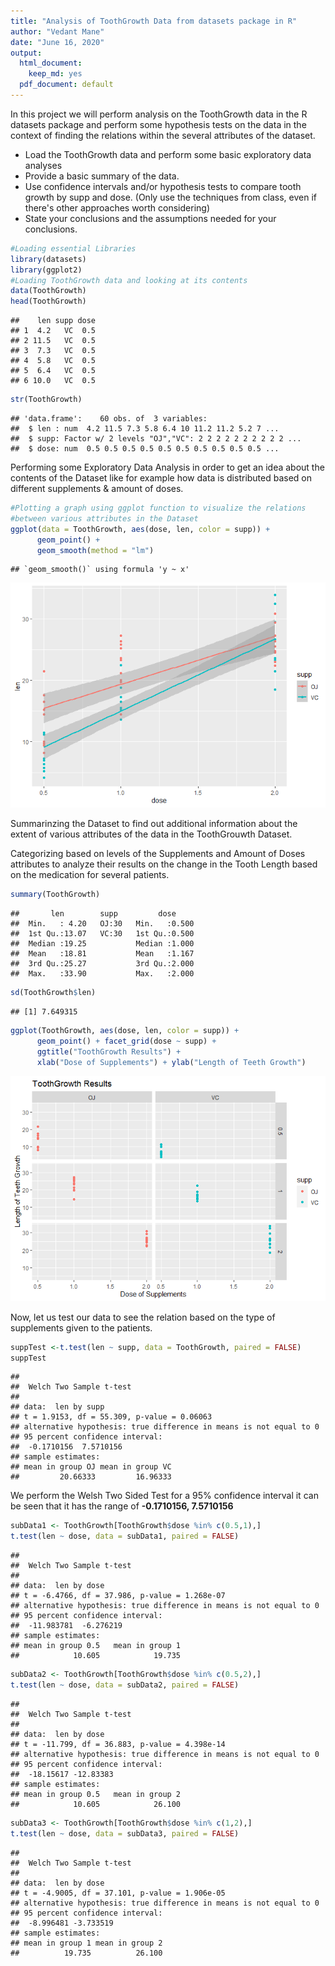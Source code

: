 ```yaml
---
title: "Analysis of ToothGrowth Data from datasets package in R"
author: "Vedant Mane"
date: "June 16, 2020"
output:
  html_document:
    keep_md: yes
  pdf_document: default
---
```


In this project we will perform analysis on the ToothGrowth data in the R datasets package and perform some hypothesis tests on the data in the context of finding the relations within the several attributes of the dataset.

* Load the ToothGrowth data and perform some basic exploratory data analyses
* Provide a basic summary of the data.
* Use confidence intervals and/or hypothesis tests to compare tooth growth by supp and dose. (Only use the techniques from class, even if there's other approaches worth considering)
* State your conclusions and the assumptions needed for your conclusions.


```r
#Loading essential Libraries
library(datasets)
library(ggplot2)
#Loading ToothGrowth data and looking at its contents
data(ToothGrowth)
head(ToothGrowth)
```

```
##    len supp dose
## 1  4.2   VC  0.5
## 2 11.5   VC  0.5
## 3  7.3   VC  0.5
## 4  5.8   VC  0.5
## 5  6.4   VC  0.5
## 6 10.0   VC  0.5
```

```r
str(ToothGrowth)
```

```
## 'data.frame':	60 obs. of  3 variables:
##  $ len : num  4.2 11.5 7.3 5.8 6.4 10 11.2 11.2 5.2 7 ...
##  $ supp: Factor w/ 2 levels "OJ","VC": 2 2 2 2 2 2 2 2 2 2 ...
##  $ dose: num  0.5 0.5 0.5 0.5 0.5 0.5 0.5 0.5 0.5 0.5 ...
```

Performing some Exploratory Data Analysis in order to get an idea about the contents of the Dataset like for example how data is distributed based on different supplements & amount of doses. 


```r
#Plotting a graph using ggplot function to visualize the relations 
#between various attributes in the Dataset
ggplot(data = ToothGrowth, aes(dose, len, color = supp)) + 
      geom_point() + 
      geom_smooth(method = "lm")
```

```
## `geom_smooth()` using formula 'y ~ x'
```

![](toothgrowth-analysis_files/figure-html/explore-1.png)<!-- -->

Summarinzing the Dataset to find out additional information about the extent of various attributes of the data in the ToothGrouwth Dataset.

Categorizing based on levels of the Supplements and Amount of Doses attributes to analyze their results on the change in the Tooth Length based on the medication for several patients.


```r
summary(ToothGrowth)
```

```
##       len        supp         dose      
##  Min.   : 4.20   OJ:30   Min.   :0.500  
##  1st Qu.:13.07   VC:30   1st Qu.:0.500  
##  Median :19.25           Median :1.000  
##  Mean   :18.81           Mean   :1.167  
##  3rd Qu.:25.27           3rd Qu.:2.000  
##  Max.   :33.90           Max.   :2.000
```

```r
sd(ToothGrowth$len)
```

```
## [1] 7.649315
```

```r
ggplot(ToothGrowth, aes(dose, len, color = supp)) + 
      geom_point() + facet_grid(dose ~ supp) + 
      ggtitle("ToothGrowth Results") + 
      xlab("Dose of Supplements") + ylab("Length of Teeth Growth")
```

![](toothgrowth-analysis_files/figure-html/summary-1.png)<!-- -->

Now, let us test our data to see the relation based on the type of supplements given to the patients.


```r
suppTest <-t.test(len ~ supp, data = ToothGrowth, paired = FALSE)
suppTest
```

```
## 
## 	Welch Two Sample t-test
## 
## data:  len by supp
## t = 1.9153, df = 55.309, p-value = 0.06063
## alternative hypothesis: true difference in means is not equal to 0
## 95 percent confidence interval:
##  -0.1710156  7.5710156
## sample estimates:
## mean in group OJ mean in group VC 
##         20.66333         16.96333
```

We perform the Welsh Two Sided Test for a 95% confidence interval it can be seen that it has the range of **-0.1710156, 7.5710156**




```r
subData1 <- ToothGrowth[ToothGrowth$dose %in% c(0.5,1),]
t.test(len ~ dose, data = subData1, paired = FALSE)
```

```
## 
## 	Welch Two Sample t-test
## 
## data:  len by dose
## t = -6.4766, df = 37.986, p-value = 1.268e-07
## alternative hypothesis: true difference in means is not equal to 0
## 95 percent confidence interval:
##  -11.983781  -6.276219
## sample estimates:
## mean in group 0.5   mean in group 1 
##            10.605            19.735
```

```r
subData2 <- ToothGrowth[ToothGrowth$dose %in% c(0.5,2),]
t.test(len ~ dose, data = subData2, paired = FALSE)
```

```
## 
## 	Welch Two Sample t-test
## 
## data:  len by dose
## t = -11.799, df = 36.883, p-value = 4.398e-14
## alternative hypothesis: true difference in means is not equal to 0
## 95 percent confidence interval:
##  -18.15617 -12.83383
## sample estimates:
## mean in group 0.5   mean in group 2 
##            10.605            26.100
```

```r
subData3 <- ToothGrowth[ToothGrowth$dose %in% c(1,2),]
t.test(len ~ dose, data = subData3, paired = FALSE)
```

```
## 
## 	Welch Two Sample t-test
## 
## data:  len by dose
## t = -4.9005, df = 37.101, p-value = 1.906e-05
## alternative hypothesis: true difference in means is not equal to 0
## 95 percent confidence interval:
##  -8.996481 -3.733519
## sample estimates:
## mean in group 1 mean in group 2 
##          19.735          26.100
```
